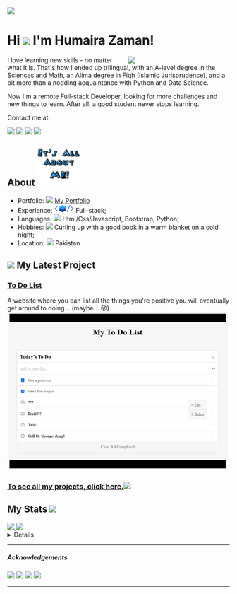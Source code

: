 <img src="https://github.com/qwibbler/qwibbler/blob/main/Humaira%20Zaman.png">

# Hi <img src="http://static.skaip.org/img/emoticons/180x180/f6fcff/hi.gif" width="30"> I'm Humaira Zaman!
<img align='right' src="https://foundr.com/wp-content/uploads/2018/01/order-fulfillment-ecommerce-foundr-blog.jpg" width="230">
I love learning new skills - no matter what it is. That's how I ended up trilingual, with an A-level degree in the Sciences and Math, an Alima degree in Fiqh (Islamic Jurisprudence), and a bit more than a nodding acquaintance with Python and Data Science. 

Now I'm a remote Full-stack Developer, looking for more challenges and new things to learn. After all, a good student never stops learning.

Contact me at:

[<img src="https://img.shields.io/badge/-hmemaz@gmail.com-EA4335?logo=Gmail&logoColor=white&style=plastic">](hmemaz@gmail.com)
[<img src="https://img.shields.io/badge/-Humaira%20Zaman-0A66C2?logo=LinkedIn&logoColor=white&style=plastic">](https://www.linkedin.com/in/hmemaz1994/)
[<img src="https://img.shields.io/badge/-%40hmemaz-1DA1F2?logo=twitter&logoColor=white&style=plastic">](https://twitter.com/hmemaz) 
[<img src="https://img.shields.io/badge/-Humaira%20Zaman-white?logo=AngelList&logoColor=black&style=plastic">](https://angel.co/u/humaira-zaman)

## About ![Me](./about-ME-small-slow.gif)

- Portfolio: <img src="http://sr.photos1.fotosearch.com/bthumb/CSP/CSP677/k21578258.jpg" width="20"> [My Portfolio](https://github.com/qwibbler/my-portfolio)
- Experience: ![](./fullstack-small.png) Full-stack;
- Languages: <img src="https://thumbs.dreamstime.com/t/programming-languages-set-icons-vector-illustration-design-programming-languages-set-icons-110589824.jpg" width="20"> Html/Css/Javascript, Bootstrap, Python;
- Hobbies: <img src="https://www.bookwormlibrary.us/graphics/bworm1.gif" width="30"> Curling up with a good book in a warm blanket on a cold night;
- Location: <img src="https://powerobjects.com/wp-content/uploads/2016/08/PowerMap.png" width="20"> Pakistan

## <img src="http://sr.photos2.fotosearch.com/bthumb/CSP/CSP992/k14235676.jpg" width="70"> My Latest Project

### [To Do List](https://qwibbler.github.io/todo-list/dist/)
A website where you can list all the things you're positive you will eventually get around to doing... (maybe... 😜)
[<img src="https://github.com/qwibbler/todo-list/blob/main/Screenshot.png" width="500">](https://qwibbler.github.io/todo-list/)

### [To see all my projects, click here.<img src="https://t3.ftcdn.net/jpg/00/36/59/32/160_F_36593253_QsYASC8u4ZpwhdCFqU1innOVZtktNaLd.jpg" width="40">](https://github.com/qwibbler/my-portfolio)

## My Stats <img src="https://www.myzone.org/hs-fs/hubfs/Myzone_August2019/icons/nps-score.png" width="70">

<a href="https://github.com/qwibbler">
  <img height="180em" src="https://github-readme-stats.vercel.app/api?username=qwibbler&theme=buefy&show_icons=true" />
  <img height="180em" src="https://github-readme-stats.vercel.app/api/top-langs/?username=qwibbler&theme=buefy&layout=compact" />
</a>

<details>

[![GitHub Streak](https://github-readme-streak-stats.herokuapp.com?user=qwibbler&theme=midnight-purple&date_format=M%20j%5B%2C%20Y%5D&background=FFFFFF&fire=FF9041&stroke=E362D6&ring=A13AA3&dates=B545B2&sideNums=B545B2&currStreakNum=DD2BD4&currStreakLabel=DD2BD4)](https://git.io/streak-stats)

[![trophy](https://github-profile-trophy.vercel.app/?username=qwibbler&margin-w=15)](https://github.com/ryo-ma/github-profile-trophy)

[![Ashutosh's github activity graph](https://activity-graph.herokuapp.com/graph?username=qwibbler&bg_color=white)](https://github.com/ashutosh00710/github-readme-activity-graph)

![visitor badge](https://visitor-badge.glitch.me/badge?page_id=qwibbler.visitor-badge&left_color=purple&right_color=blue&left_text=Hello%20Visitors!)
</details>

---
##### Acknowledgements

[<img src="https://img.shields.io/badge/Stats-anuraghazra-blueviolet">](https://github.com/anuraghazra/github-readme-stats)
[<img src="https://img.shields.io/badge/Streak-denvercoder1-blue">](https://github.com/denvercoder1/github-readme-streak-stats)
[<img src="https://img.shields.io/badge/Trophies-ryo--ma-blueviolet">](https://github.com/ryo-ma/github-profile-trophy)
[<img src="https://img.shields.io/badge/Graph-Ashutosh00710-blue">](https://github.com/Ashutosh00710/github-readme-activity-graph)

---

<!--
**qwibbler/qwibbler** is a ✨ _special_ ✨ repository because its `README.md` (this file) appears on your GitHub profile.

Here are some ideas to get you started:

- 🔭 I’m currently working on ...
- 🌱 I’m currently learning ...
- 👯 I’m looking to collaborate on ...
- 🤔 I’m looking for help with ...
- 💬 Ask me about ...
- 📫 How to reach me: ...
- 😄 Pronouns: ...
- ⚡ Fun fact: ...
-->
